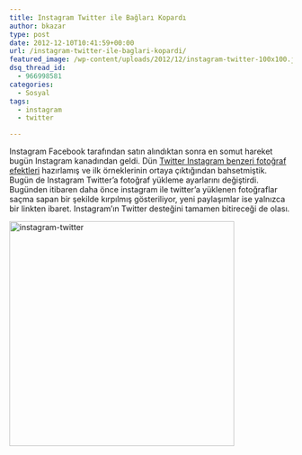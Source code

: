```yaml
---
title: Instagram Twitter ile Bağları Kopardı
author: bkazar
type: post
date: 2012-12-10T10:41:59+00:00
url: /instagram-twitter-ile-baglari-kopardi/
featured_image: /wp-content/uploads/2012/12/instagram-twitter-100x100.jpeg
dsq_thread_id:
  - 966998581
categories:
  - Sosyal
tags:
  - instagram
  - twitter

---
```

Instagram Facebook tarafından satın alındıktan sonra en somut hareket bugün Instagram kanadından geldi. Dün [Twitter Instagram benzeri fotoğraf efektleri][1] hazırlamış ve ilk örneklerinin ortaya çıktığından bahsetmiştik. Bugün de Instagram Twitter’a fotoğraf yükleme ayarlarını değiştirdi. Bugünden itibaren daha önce instagram ile twitter’a yüklenen fotoğraflar saçma sapan bir şekilde kırpılmış gösteriliyor, yeni paylaşımlar ise yalnızca bir linkten ibaret. Instagram’ın Twitter desteğini tamamen bitireceği de olası.

<img class="aligncenter size-large wp-image-9812" title="instagram-twitter" src="https://www.murekkep.org/wp-content/uploads/2012/12/instagram-twitter-400x400.jpeg" alt="instagram-twitter" width="400" height="400" srcset="https://www.murekkep.org/wp-content/uploads/2012/12/instagram-twitter-400x400.jpeg 400w, https://www.murekkep.org/wp-content/uploads/2012/12/instagram-twitter-150x150.jpeg 150w, https://www.murekkep.org/wp-content/uploads/2012/12/instagram-twitter-250x250.jpeg 250w, https://www.murekkep.org/wp-content/uploads/2012/12/instagram-twitter-100x100.jpeg 100w, https://www.murekkep.org/wp-content/uploads/2012/12/instagram-twitter-50x50.jpeg 50w, https://www.murekkep.org/wp-content/uploads/2012/12/instagram-twitter-200x200.jpeg 200w, https://www.murekkep.org/wp-content/uploads/2012/12/instagram-twitter-305x305.jpeg 305w, https://www.murekkep.org/wp-content/uploads/2012/12/instagram-twitter.jpeg 500w" sizes="(max-width: 400px) 100vw, 400px" />

 [1]: https://www.murekkep.org/twitterin-instagram-tarzi-fotograf-efektleri-gorucuye-cikti-9774